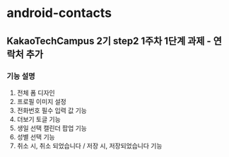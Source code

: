 # android-contacts
## KakaoTechCampus 2기 step2 1주차 1단계 과제 - 연락처 추가

### 기능 설명
1. 전체 폼 디자인
2. 프로필 이미지 설정 
3. 전화번호 필수 입력 값 기능
4. 더보기 토글 기능 
5. 생일 선택 캘린더 팝업 기능
6. 성별 선택 기능
7. 취소 시, 취소 되었습니다 / 저장 시, 저장되었습니다 기능